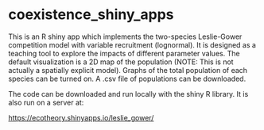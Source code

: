 # coexistence_shiny_apps
This is an R shiny app which implements the two-species Leslie-Gower competition model with variable recruitment (lognormal). 
It is designed as a teaching tool to explore the impacts of different parameter values.
The default visualization is a 2D map of the population (NOTE: This is not actually a spatially explicit model). 
Graphs of the total population of each species can be turned on. A .csv file of populations can be downloaded. 

The code can be downloaded and run locally with the shiny R library. It is also run on a server at: 

https://ecotheory.shinyapps.io/leslie_gower/
